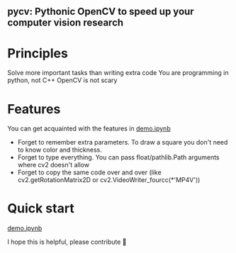 ## pycv: Pythonic OpenCV to speed up your computer vision research

# Principles
Solve more important tasks than writing extra code
You are programming in python, not C++
OpenCV is not scary

# Features
You can get acquainted with the features in [demo.ipynb](https://github.com/gorodion/cv3/blob/main/demo.ipynb)
- Forget to remember extra parameters. To draw a square you don't need to know color and thickness. 
- Forget to type everything. You can pass float/pathlib.Path arguments where cv2 doesn't allow
- Forget to copy the same code over and over (like cv2.getRotationMatrix2D or cv2.VideoWriter_fourcc(*'MP4V'))

# Quick start
[demo.ipynb](https://github.com/gorodion/cv3/blob/main/demo.ipynb)

I hope this is helpful, please contribute 🙂
